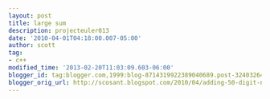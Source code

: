 ```yaml
---
layout: post
title: large sum
description: projecteuler013
date: '2010-04-01T04:18:00.007-05:00'
author: scott
tag:
- c++
modified_time: '2013-02-20T11:03:09.603-06:00'
blogger_id: tag:blogger.com,1999:blog-8714319922389040689.post-3240326425319750714
blogger_orig_url: http://scosant.blogspot.com/2010/04/adding-50-digit-numbers.html
---
```


<script src="https://gist.github.com/4317586.js"></script>